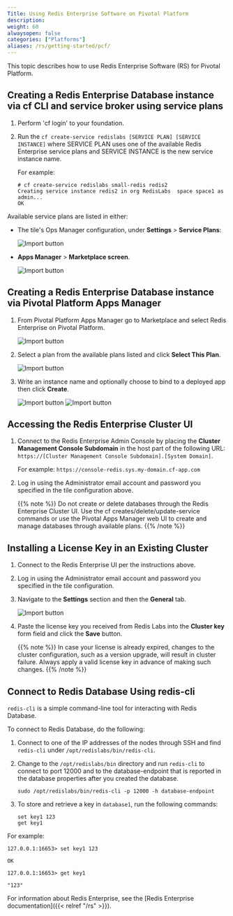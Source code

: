 ```yaml
---
Title: Using Redis Enterprise Software on Pivotal Platform
description: 
weight: 60
alwaysopen: false
categories: ["Platforms"]
aliases: /rs/getting-started/pcf/
---
```

This topic describes how to use Redis Enterprise Software (RS) for Pivotal Platform.

## Creating a Redis Enterprise Database instance via cf CLI and service broker using service plans

1. Perform 'cf login' to your foundation.

1. Run the `cf create-service redislabs [SERVICE PLAN] [SERVICE INSTANCE]` where SERVICE PLAN uses one of the available Redis Enterprise service plans and SERVICE INSTANCE is the new service instance name.

    For example:

    ```src
    # cf create-service redislabs small-redis redis2
    Creating service instance redis2 in org RedisLabs  space space1 as admin...
    OK
    ```

Available service plans are listed in either:

- The tile's Ops Manager configuration, under **Settings** > **Service Plans**:

    ![Import button](/images/platforms/pcf_ops_service_plan.png)

- **Apps  Manager** > **Marketplace screen**.

    ![Import button](/images/platforms/pcf_apps_service_plans.png)

## Creating a Redis Enterprise Database instance via Pivotal Platform Apps Manager

1. From Pivotal Platform Apps Manager go to Marketplace and select Redis Enterprise on Pivotal Platform.

    ![Import button](/images/platforms/pcf_apps_marketplace.png)

2. Select a plan from the available plans listed and click **Select This Plan**.

    ![Import button](/images/platforms/pcf_apps_service_plan.png)

3. Write an instance name and optionally choose to bind to a deployed app then click **Create**.

    ![Import button](/images/platforms/pcf_apps_config_create.png)
    ![Import button](/images/platforms/pcf_ops_service_plan_created.png)

## Accessing the Redis Enterprise Cluster UI

1. Connect to the Redis Enterprise Admin Console by placing the **Cluster Management Console Subdomain** in the host part of the following URL: `https://[Cluster Management Console Subdomain].[System Domain]`.

    For example: `https://console-redis.sys.my-domain.cf-app.com`

1. Log in using the Administrator email account and password you specified in the tile configuration above.

    {{% note %}}
Do not create or delete databases through the Redis Enterprise Cluster UI.
Use the cf creates/delete/update-service commands or use the Pivotal Apps Manager web UI to create and manage databases through available plans.
    {{% /note %}}

## Installing a License Key in an Existing Cluster

1. Connect to the Redis Enterprise UI per the instructions above.

1. Log in using the Administrator email account and password you specified in the tile configuration.

1. Navigate to the **Settings** section and then the **General** tab.

    ![Import button](/images/platforms/pcf_add_license.png)

1. Paste the license key you received from Redis Labs into the **Cluster key** form field and click the **Save** button.

    {{% note %}}
In case your license is already expired, changes to the cluster configuration, such as a version upgrade, will result in cluster failure.
Always apply a valid license key in advance of making such changes.
    {{% /note %}}

## Connect to Redis Database Using redis-cli

`redis-cli` is a simple command-line tool for interacting with Redis Database.

To connect to Redis Database, do the following:

1. Connect to one of the IP addresses of the nodes through SSH and find `redis-cli` under `/opt/redislabs/bin/redis-cli`.

1. Change to the `/opt/redislabs/bin` directory and run `redis-cli` to connect to port 12000 and to the database-endpoint that is reported in the database properties after you created the database.

    ```src
    sudo /opt/redislabs/bin/redis-cli -p 12000 -h database-endpoint
    ```

1. To store and retrieve a key in `database1`, run the following commands:

    ```src
    set key1 123
    get key1
    ```

For example:

```src
127.0.0.1:16653> set key1 123

OK

127.0.0.1:16653> get key1

"123"
```

For information about Redis Enterprise, see the [Redis Enterprise documentation]({{< relref "/rs" >}}).
